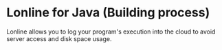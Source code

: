 # Lonline for Java (Building process)
Lonline allows you to log your program's execution into the cloud to avoid server access and disk space usage.
